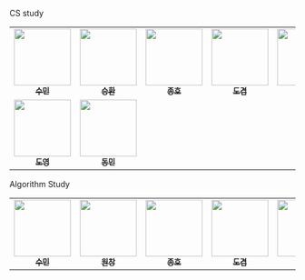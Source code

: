 CS study
<table>
<tr>
    <td align="center"><a href="https://github.com/sumin9403"><img src="https://github.com/sumin9403.png" width="100px;" alt=""/><br /><sub><b>수민</b></sub></a><br /></td>
    <td align="center"><a href="https://github.com/hwanny7"><img src="https://github.com/hwanny7.png" width="100px;" alt=""/><br /><sub><b>승환</b></sub></a><br /></td>
       <td align="center"><a href="https://github.com/jonghopark1014"><img src="https://github.com/jonghopark1014.png" width="100px;" alt=""/><br /><sub><b>종호</b></sub></a><br /></td>      
    <td align="center"><a href="https://github.com/dostiny"><img src="https://github.com/dostiny.png" width="100px;" alt=""/><br /><sub><b>도겸</b></sub></a><br /></td>      
    <td align="center"><a href="https://github.com/yuha0513"><img src="https://github.com/yuha0513.png" width="100px;" alt=""/><br /><sub><b>유하</b></sub></a><br /></td>     
    <td align="center"><a href="https://github.com/ki-ra"><img src="https://github.com/ki-ra.png" width="100px;" alt=""/><br /><sub><b>기라</b></sub></a><br /></td>   
    <td align="center"><a href="https://github.com/gmkim716"><img src="https://github.com/gmkim716.png" width="100px;" alt=""/><br /><sub><b>경민</b></sub></a><br /></td>  
    <td align="center"><a href="https://github.com/eunjijilong"><img src="https://github.com/eunjijilong.png" width="100px;" alt=""/><br /><sub><b>은지</b></sub></a><br /></td>  
  </tr>
</td>  
    <td align="center"><a href="https://github.com/doyeong96"><img src="https://github.com/doyeong96.png" width="100px;" alt=""/><br /><sub><b>도영</b></sub></a><br /></td>  
    <td align="center"><a href="https://github.com/dongminYOUN"><img src="https://github.com/dongminYOUN.png" width="100px;" alt=""/><br /><sub><b>동민</b></sub></a><br /></td>     
  </tr>
</table>

Algorithm Study
<table>
<tr>
    <td align="center"><a href="https://github.com/sumin9403"><img src="https://github.com/sumin9403.png" width="100px;" alt=""/><br /><sub><b>수민</b></sub></a><br /></td>
    <td align="center"><a href="https://github.com/ryuwc"><img src="https://github.com/ryuwc.png" width="100px;" alt=""/><br /><sub><b>원창</b></sub></a><br /></td>
       <td align="center"><a href="https://github.com/jonghopark1014"><img src="https://github.com/jonghopark1014.png" width="100px;" alt=""/><br /><sub><b>종호</b></sub></a><br /></td>      
    <td align="center"><a href="https://github.com/dostiny"><img src="https://github.com/dostiny.png" width="100px;" alt=""/><br /><sub><b>도겸</b></sub></a><br /></td>      
    <td align="center"><a href="https://github.com/jieunlee0106"><img src="https://github.com/jieunlee0106.png" width="100px;" alt=""/><br /><sub><b>지은</b></sub></a><br /></td>     
        <td align="center"><a href="https://github.com/sodamm916"><img src="https://github.com/sodamm916.png" width="100px;" alt=""/><br /><sub><b>세진</b></sub></a><br /></td>  
    <td align="center"><a href="https://github.com/ki-ra"><img src="https://github.com/ki-ra.png" width="100px;" alt=""/><br /><sub><b>기라</b></sub></a><br /></td>   
    <td align="center"><a href="https://github.com/doyeong96"><img src="https://github.com/doyeong96.png" width="100px;" alt=""/><br /><sub><b>도영</b></sub></a><br /></td>  
    <td align="center"><a href="https://github.com/dongminYOUN"><img src="https://github.com/dongminYOUN.png" width="100px;" alt=""/><br /><sub><b>동민</b></sub></a><br /></td>     
    <td align="center"><a href="https://github.com/HyunseokCheong"><img src="https://github.com/HyunseokCheong.png" width="100px;" alt=""/><br /><sub><b>현석</b></sub></a><br /></td>   
    <td align="center"><a href="https://github.com/Darkhoho"><img src="https://github.com/Darkhoho.png" width="100px;" alt=""/><br /><sub><b>덕호</b></sub></a><br /></td>  
    <td align="center"><a href="https://github.com/hunsang-you"><img src="https://github.com/hunsang-you.png" width="100px;" alt=""/><br /><sub><b>헌상</b></sub></a><br /></td>  
    <td align="center"><a href="https://github.com/sanghyun0603"><img src="https://github.com/sanghyun0603.png" width="100px;" alt=""/><br /><sub><b>상현</b></sub></a><br /></td>  
  </tr>
</table>
